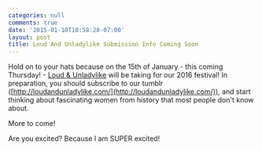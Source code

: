 ```yaml
---
categories: null
comments: true
date: '2015-01-10T10:58:28-07:00'
layout: post
title: Loud And Unladylike Submission Info Coming Soon
---
```


Hold on to your hats because on the 15th of January - this coming Thursday! - [Loud & Unladylike](loudandunladylike.tumblr.com) will be taking for our 2016 festival! In preparation, you should subscribe to our tumblr ([http://loudandunladylike.com/](http://loudandunladylike.com/)), and start thinking about fascinating women from history that most people don't know about. 

More to come!

Are you excited? Because I am SUPER excited!